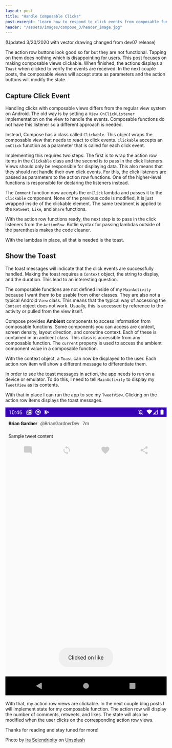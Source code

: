 ```yaml
---
layout: post
title: "Handle Composable Clicks"
post-excerpt: "Learn how to respond to click events from composable functions as well as how to access the Context object."
header: "/assets/images/compose_3/header_image.jpg"
---
```


(Updated 3/20/2020 with vector drawing changed from dev07 release)

The action row buttons look good so far but they are not functional. Tapping
on them does nothing which is disappointing for users. This post focuses
on making composable views clickable. When finished, the actions displays a `Toast`
when clicked to verify the events are received. In the next couple posts, the composable views
will accept state as parameters and the action buttons will modify the state.

## Capture Click Event

Handling clicks with composable views differs from the regular view system on
Android. The old way is by setting a `View.OnClickListener`
implementation on the view to handle the events. Composable functions do not
have this listener so a different approach is needed.

Instead, Compose has a class called `Clickable`. This object wraps the composable view that needs to react to click events. `Clickable` accepts an `onClick` function as a parameter that is called for each click event.

Implementing this requires two steps. The first is to wrap the action row items in the `Clickable` class and the second is to pass in the click listeners. Views should only be responsible for displaying data. This also means that they should not handle their own click events. For this, the click listeners are passed as parameters to the action row functions. One of the higher-level functions is responsible for declaring the listeners instead.

<script src="https://gist.github.com/BrianGardnerAtl/f742bc778ff842086e9e57d258a19c86.js"></script>

The `Comment` function now accepts the `onClick` lambda and passes it to the `Clickable` component. None of the previous code is modified, it is just wrapped inside of the clickable element. The same treatment is applied to the `Retweet`, `Like`, and `Share` functions.

<script src="https://gist.github.com/BrianGardnerAtl/a5a566c08cef29089bbe38074a322c39.js"></script>

With the action row functions ready, the next step is to pass in the click listeners from the `ActionRow`. Kotlin syntax for passing lambdas outside of the parenthesis makes the code cleaner.

<script src="https://gist.github.com/BrianGardnerAtl/307d0868f9ba5f818281abfaf90e0923.js"></script>

With the lambdas in place, all that is needed is the toast.

## Show the Toast

The toast messages will indicate that the click events are successfully handled. Making the toast requires a `Context` object, the string to display, and the duration. This lead to an interesting question.

The composable functions are not defined inside of my `MainActivity` because I want them to be usable from other classes. They are also not a typical Android `View` class. This means that the typical way of accessing the `Context` object does not work. Usually, this is accessed by reference to the activity or pulled from the view itself.

Compose provides **Ambient** components to access information from composable functions. Some components you can access are context, screen density, layout direction, and coroutine context. Each of these is contained in an ambient class. This class is accessible from any composable function. The `current` property is used to access the ambient component value in a composable function.

<script src="https://gist.github.com/BrianGardnerAtl/0cb83975ea70bafff1dd8f8fb106b818.js"></script>

With the context object, a `Toast` can now be displayed to the user. Each action row item will show a different message to differentiate them.

<script src="https://gist.github.com/BrianGardnerAtl/97234f45c7eec8282a5dab90b9e2389c.js"></script>

In order to see the toast messages in action, the app needs to run on a device or emulator. To do this, I need to tell `MainActivity` to display my `TweetView` as its contents.

<script src="https://gist.github.com/BrianGardnerAtl/387ec14c8c8174249be7436556dee0ef.js"></script>

With that in place I can run the app to see my `TweetView`. Clicking on the action row items displays the toast messages.

<div class="center-screenshot">
    <img class="post-device-screenshot" src="/assets/images/compose_3/compose_toast.png" alt="Toast message displayed on an emulator after clicking on the Like action row view"/>
</div>

With that, my action row views are clickable. In the next couple blog posts I will implement state for my composable function. The action row will display the number of comments, retweets, and likes. The state will also be modified when the user clicks on the corresponding action row views.

Thanks for reading and stay tuned for more!

Photo by [Ira Selendripity](https://unsplash.com/@selendripity) on [Unsplash](https://unsplash.com)
